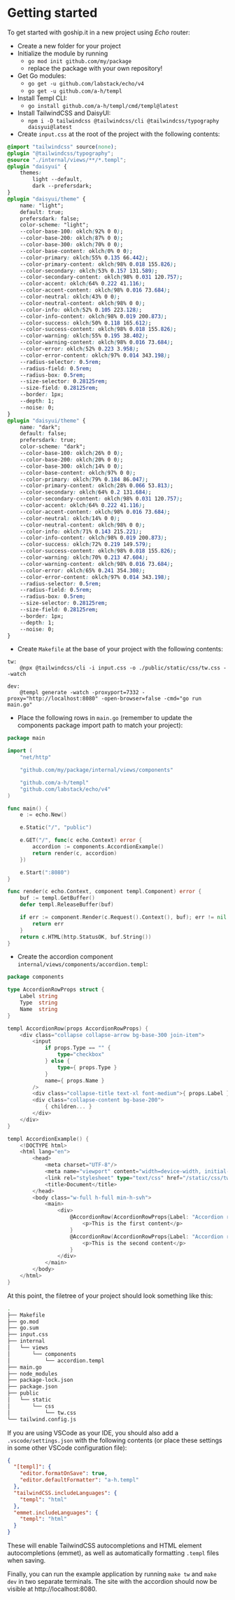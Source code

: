 # Getting started

To get started with goship.it in a new project using _Echo_ router:

- Create a new folder for your project
- Initialize the module by running
  - `go mod init github.com/my/package`
  - replace the package with your own repository!
- Get Go modules:
  - `go get -u github.com/labstack/echo/v4`
  - `go get -u github.com/a-h/templ`
- Install Templ CLI:
  - `go install github.com/a-h/templ/cmd/templ@latest`
- Install TailwindCSS and DaisyUI:
  - `npm i -D tailwindcss @tailwindcss/cli @tailwindcss/typography daisyui@latest`
- Create `input.css` at the root of the project with the following contents:

```input.css
@import "tailwindcss" source(none);
@plugin "@tailwindcss/typography";
@source "./internal/views/**/*.templ";
@plugin "daisyui" {
    themes:
        light --default,
        dark --prefersdark;
}
@plugin "daisyui/theme" {
    name: "light";
    default: true;
    prefersdark: false;
    color-scheme: "light";
    --color-base-100: oklch(92% 0 0);
    --color-base-200: oklch(87% 0 0);
    --color-base-300: oklch(70% 0 0);
    --color-base-content: oklch(0% 0 0);
    --color-primary: oklch(55% 0.135 66.442);
    --color-primary-content: oklch(98% 0.018 155.826);
    --color-secondary: oklch(53% 0.157 131.589);
    --color-secondary-content: oklch(98% 0.031 120.757);
    --color-accent: oklch(64% 0.222 41.116);
    --color-accent-content: oklch(98% 0.016 73.684);
    --color-neutral: oklch(43% 0 0);
    --color-neutral-content: oklch(98% 0 0);
    --color-info: oklch(52% 0.105 223.128);
    --color-info-content: oklch(98% 0.019 200.873);
    --color-success: oklch(50% 0.118 165.612);
    --color-success-content: oklch(98% 0.018 155.826);
    --color-warning: oklch(55% 0.195 38.402);
    --color-warning-content: oklch(98% 0.016 73.684);
    --color-error: oklch(52% 0.223 3.958);
    --color-error-content: oklch(97% 0.014 343.198);
    --radius-selector: 0.5rem;
    --radius-field: 0.5rem;
    --radius-box: 0.5rem;
    --size-selector: 0.28125rem;
    --size-field: 0.28125rem;
    --border: 1px;
    --depth: 1;
    --noise: 0;
}
@plugin "daisyui/theme" {
    name: "dark";
    default: false;
    prefersdark: true;
    color-scheme: "dark";
    --color-base-100: oklch(26% 0 0);
    --color-base-200: oklch(20% 0 0);
    --color-base-300: oklch(14% 0 0);
    --color-base-content: oklch(97% 0 0);
    --color-primary: oklch(79% 0.184 86.047);
    --color-primary-content: oklch(28% 0.066 53.813);
    --color-secondary: oklch(64% 0.2 131.684);
    --color-secondary-content: oklch(98% 0.031 120.757);
    --color-accent: oklch(64% 0.222 41.116);
    --color-accent-content: oklch(98% 0.016 73.684);
    --color-neutral: oklch(14% 0 0);
    --color-neutral-content: oklch(98% 0 0);
    --color-info: oklch(71% 0.143 215.221);
    --color-info-content: oklch(98% 0.019 200.873);
    --color-success: oklch(72% 0.219 149.579);
    --color-success-content: oklch(98% 0.018 155.826);
    --color-warning: oklch(70% 0.213 47.604);
    --color-warning-content: oklch(98% 0.016 73.684);
    --color-error: oklch(65% 0.241 354.308);
    --color-error-content: oklch(97% 0.014 343.198);
    --radius-selector: 0.5rem;
    --radius-field: 0.5rem;
    --radius-box: 0.5rem;
    --size-selector: 0.28125rem;
    --size-field: 0.28125rem;
    --border: 1px;
    --depth: 1;
    --noise: 0;
}
```

- Create `Makefile` at the base of your project with the following contents:

```make
tw:
	@npx @tailwindcss/cli -i input.css -o ./public/static/css/tw.css --watch

dev:
	@templ generate -watch -proxyport=7332 -proxy="http://localhost:8080" -open-browser=false -cmd="go run main.go"
```

- Place the following rows in `main.go` (remember to update the components package import path to match your project):

```go
package main

import (
	"net/http"

	"github.com/my/package/internal/views/components"

	"github.com/a-h/templ"
	"github.com/labstack/echo/v4"
)

func main() {
	e := echo.New()

	e.Static("/", "public")

	e.GET("/", func(c echo.Context) error {
		accordion := components.AccordionExample()
		return render(c, accordion)
	})

	e.Start(":8080")
}

func render(c echo.Context, component templ.Component) error {
	buf := templ.GetBuffer()
	defer templ.ReleaseBuffer(buf)

	if err := component.Render(c.Request().Context(), buf); err != nil {
		return err
	}
	return c.HTML(http.StatusOK, buf.String())
}
```

- Create the accordion component `internal/views/components/accordion.templ`:

```go
package components

type AccordionRowProps struct {
	Label string
	Type  string
	Name  string
}

templ AccordionRow(props AccordionRowProps) {
	<div class="collapse collapse-arrow bg-base-300 join-item">
		<input
			if props.Type == "" {
				type="checkbox"
			} else {
				type={ props.Type }
			}
			name={ props.Name }
		/>
		<div class="collapse-title text-xl font-medium">{ props.Label }</div>
		<div class="collapse-content bg-base-200">
			{ children... }
		</div>
	</div>
}

templ AccordionExample() {
	<!DOCTYPE html>
	<html lang="en">
		<head>
			<meta charset="UTF-8"/>
			<meta name="viewport" content="width=device-width, initial-scale=1.0"/>
			<link rel="stylesheet" type="text/css" href="/static/css/tw.css"/>
			<title>Document</title>
		</head>
		<body class="w-full h-full min-h-svh">
			<main>
				<div>
					@AccordionRow(AccordionRowProps{Label: "Accordion row 1", Type: "checkbox"}) {
						<p>This is the first content</p>
					}
					@AccordionRow(AccordionRowProps{Label: "Accordion row 2", Type: "checkbox"}) {
						<p>This is the second content</p>
					}
				</div>
			</main>
		</body>
	</html>
}
```

At this point, the filetree of your project should look something like this:

```sh
.
├── Makefile
├── go.mod
├── go.sum
├── input.css
├── internal
│   └── views
│       └── components
│           └── accordion.templ
├── main.go
├── node_modules
├── package-lock.json
├── package.json
├── public
│   └── static
│       └── css
│           └── tw.css
└── tailwind.config.js
```

If you are using VSCode as your IDE, you should also add a `.vscode/settings.json` with the following contents (or place these settings in some other VSCode configuration file):

```json
{
  "[templ]": {
    "editor.formatOnSave": true,
    "editor.defaultFormatter": "a-h.templ"
  },
  "tailwindCSS.includeLanguages": {
    "templ": "html"
  },
  "emmet.includeLanguages": {
    "templ": "html"
  }
}
```

These will enable TailwindCSS autocompletions and HTML element autocompletions (emmet), as well as automatically formatting `.templ` files when saving.

Finally, you can run the example application by running `make tw` and `make dev` in two separate terminals. The site with the accordion should now be visible at http://localhost:8080.
